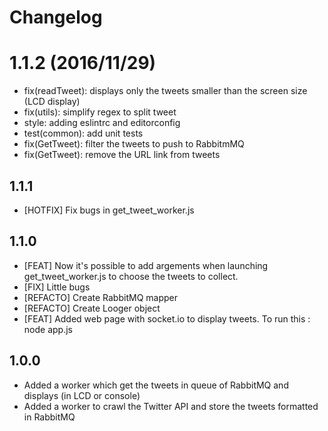 # Changelog

# 1.1.2 (2016/11/29)
- fix(readTweet): displays only the tweets smaller than the screen size (LCD display)
- fix(utils): simplify regex to split tweet
- style: adding eslintrc and editorconfig
- test(common): add unit tests
- fix(GetTweet): filter the tweets to push to RabbitmMQ
- fix(GetTweet): remove the URL link from tweets

## 1.1.1
 - [HOTFIX] Fix bugs in get_tweet_worker.js

## 1.1.0
- [FEAT] Now it's possible to add argements when launching get_tweet_worker.js to choose the tweets to collect.
- [FIX] Little bugs
- [REFACTO] Create RabbitMQ mapper
- [REFACTO] Create Looger object
- [FEAT] Added web page with socket.io to display tweets. To run this : node app.js

## 1.0.0
- Added a worker which get the tweets in queue of RabbitMQ and displays (in LCD or console)
- Added a worker to crawl the Twitter API and store the tweets formatted in RabbitMQ
